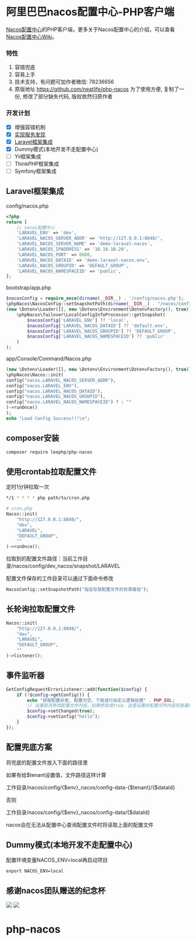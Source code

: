 # 阿里巴巴nacos配置中心-PHP客户端

[Nacos配置中心](https://github.com/alibaba/nacos)的PHP客户端，更多关于Nacos配置中心的介绍，可以查看[Nacos配置中心Wiki](https://github.com/alibaba/nacos/wiki)。

### 特性

1. 容错兜底
2. 容易上手
3. 技术支持，有问题可加作者微信: 78236656
4. 原版地址 https://github.com/neatlife/php-nacos 为了使用方便, 复制了一份, 修改了部分缺失代码, 版权依然归原作者

### 开发计划

- [x] 增强容错机制
- [x] [实现服务发现](NAMING.md)
- [x] [Laravel框架集成](https://juejin.im/post/5ccf645b6fb9a032435dba16)
- [x] Dummy模式(本地开发不走配置中心)
- [ ] Yii框架集成
- [ ] ThinkPHP框架集成
- [ ] Symfony框架集成

## Laravel框架集成



config/nacos.php 

```php
<?php
return [
    // nacos配置中心
    'LARAVEL_ENV' => 'dev',
    'LARAVEL_NACOS_SERVER_ADDR' => 'http://127.0.0.1:8848/',
    'LARAVEL_NACOS_SERVER_NAME' => 'demo-laravel-nacos',
    'LARAVEL_NACOS_IPADDRESS' => '10.10.10.20',
    'LARAVEL_NACOS_PORT' => 8080,
    'LARAVEL_NACOS_DATAID' => 'demo-laravel-nacos.env',
    'LARAVEL_NACOS_GROUPID' => 'DEFAULT_GROUP',
    'LARAVEL_NACOS_NAMESPACEID' => 'public',
];
```
bootstrap/app.php 

```php
$nacosConfig = require_once(dirname(__DIR__) . '/config/nacos.php'); 
\phpNacos\NacosConfig::setSnapshotPath(dirname(__DIR__) . "/nacos/config"); 
(new \Dotenv\Loader([], new \Dotenv\Environment\DotenvFactory(), true))->loadDirect( 
    \phpNacos\failover\LocalConfigInfoProcessor::getSnapshot( 
        $nacosConfig['LARAVEL_ENV'] ?? 'local', 
        $nacosConfig['LARAVEL_NACOS_DATAID'] ?? 'default.env', 
        $nacosConfig['LARAVEL_NACOS_GROUPID'] ?? 'DEFAULT_GROUP', 
        $nacosConfig['LARAVEL_NACOS_NAMESPACEID'] ?? 'public' 
    ) 
); 
```
app/Console/Command/Nacos.php 

```php
(new \Dotenv\Loader([], new \Dotenv\Environment\DotenvFactory(), true))->loadDirect( 
\phpNacos\Nacos::init( 
config("nacos.LARAVEL_NACOS_SERVER_ADDR"), 
config("nacos.LARAVEL_ENV"), 
config("nacos.LARAVEL_NACOS_DATAID"), 
config("nacos.LARAVEL_NACOS_GROUPID"), 
config("nacos.LARAVEL_NACOS_NAMESPACEID") ? : "" 
)->runOnce() 
); 
echo "Load Config Success!!!\n"; 
```


## composer安装

``` bash
composer require leephp/php-nacos
```

## 使用crontab拉取配置文件

定时1分钟拉取一次

```bash
*/1 * * * * php path/to/cron.php
```

```php
# cron.php
Nacos::init(
    "http://127.0.0.1:8848/",
    "dev",
    "LARAVEL",
    "DEFAULT_GROUP",
    ""
)->runOnce();
```

拉取到的配置文件路径：当前工作目录/nacos/config/dev_nacos/snapshot/LARAVEL

配置文件保存的工作目录可以通过下面命令修改

```php
NacosConfig::setSnapshotPath("指定存放配置文件的目录路径");
```

## 长轮询拉取配置文件

```php
Nacos::init(
    "http://127.0.0.1:8848/",
    "dev",
    "LARAVEL",
    "DEFAULT_GROUP",
    ""
)->listener();
```

## 事件监听器

```php
GetConfigRequestErrorListener::add(function($config) {
    if (!$config->getConfig()) {
        echo "获取配置异常, 配置为空，下面进行自定义逻辑处理" . PHP_EOL;
        // 设置是否修改配置文件内容，如果修改成true，这里设置的配置文件内容将是最终获取到的配置文件
        $config->setChanged(true);
        $config->setConfig("hello");
    }
});
```

## 配置兜底方案

将兜底的配置文件放入下面的路径里

如果有给$tenant设置值，文件路径这样计算

工作目录/nacos/config/{$env}_nacos/config-data-{$tenant}/{$dataId}

否则

工作目录/nacos/config/{$env}_nacos/config-data/{$dataId}

nacos会在无法从配置中心查询配置文件时将读取上面的配置文件

## Dummy模式(本地开发不走配置中心)

配置环境变量NACOS_ENV=local再启动项目

```shell
export NACOS_ENV=local
```

## 感谢nacos团队赠送的纪念杯

![](docs/img/nacos-mug-1.jpg)
![](docs/img/nacos-mug-2.jpg)
# php-nacos
